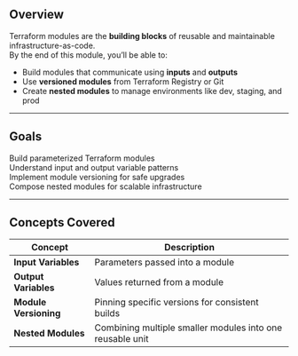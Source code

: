 ##  Overview

Terraform modules are the **building blocks** of reusable and maintainable infrastructure-as-code.  
By the end of this module, you’ll be able to:
- Build modules that communicate using **inputs** and **outputs**
- Use **versioned modules** from Terraform Registry or Git
- Create **nested modules** to manage environments like dev, staging, and prod

---

## Goals
 Build parameterized Terraform modules  
 Understand input and output variable patterns  
 Implement module versioning for safe upgrades  
 Compose nested modules for scalable infrastructure  

---

## Concepts Covered

| Concept | Description |
|----------|--------------|
| **Input Variables** | Parameters passed into a module |
| **Output Variables** | Values returned from a module |
| **Module Versioning** | Pinning specific versions for consistent builds |
| **Nested Modules** | Combining multiple smaller modules into one reusable unit |
